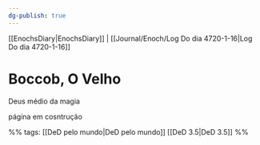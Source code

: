 ```yaml
---
dg-publish: true
---
```

[[EnochsDiary|EnochsDiary]] | [[Journal/Enoch/Log Do dia 4720-1-16|Log Do dia 4720-1-16]] 

# Boccob, O Velho
Deus médio da magia

página em cosntrução

%%
tags: [[DeD pelo mundo|DeD pelo mundo]] [[DeD 3.5|DeD 3.5]] 
%%